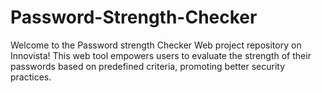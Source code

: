 # Password-Strength-Checker
Welcome to the Password strength Checker Web project repository on Innovista! This web tool empowers users to evaluate the strength of their passwords based on predefined criteria, promoting better security practices. 
